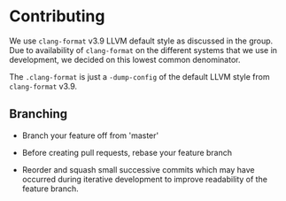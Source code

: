 # Contributing

We use `clang-format` v3.9 LLVM default style as discussed in the group.  Due
to availability of `clang-format` on the different systems that we use in
development, we decided on this lowest common denominator.

The `.clang-format` is just a `-dump-config` of the default LLVM style from
`clang-format` v3.9.


## Branching

- Branch your feature off from 'master'

- Before creating pull requests, rebase your feature branch

- Reorder and squash small successive commits which may have occurred during
  iterative development to improve readability of the feature branch.
